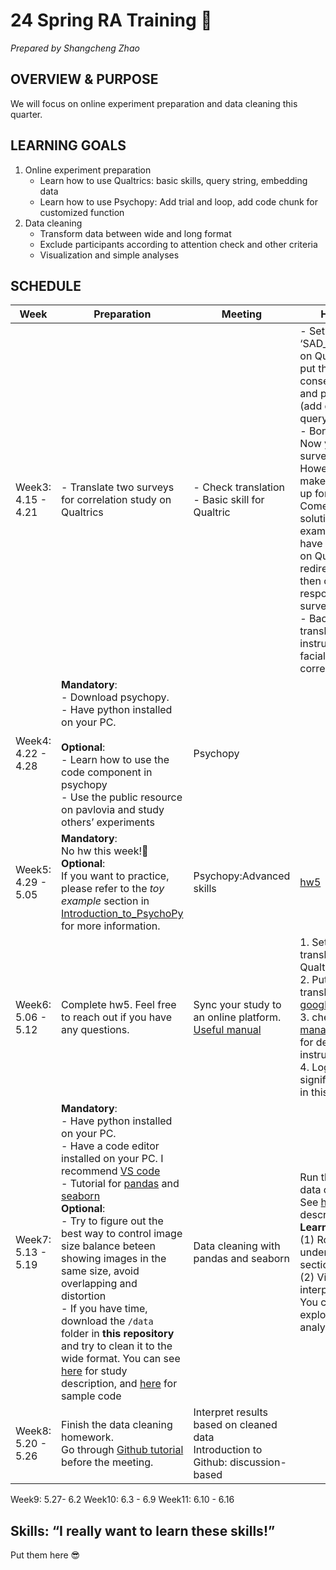 # 24 Spring RA Training 🌸
*Prepared by Shangcheng Zhao*

## OVERVIEW & PURPOSE
We will focus on online experiment preparation and data cleaning this quarter. 

## LEARNING GOALS
1. Online experiment preparation
    - Learn how to use Qualtrics: basic skills, query string, embedding data
    - Learn how to use Psychopy: Add trial and loop, add code chunk for customized function
2. Data cleaning
   - Transform data between wide and long format
   - Exclude participants according to attention check and other criteria
   - Visualization and simple analyses

## SCHEDULE
|Week | Preparation | Meeting | Homework |
|-----| ------------------ | ------- | -------- |
|Week3: 4.15 - 4.21 | - Translate two surveys for correlation study on Qualtrics | - Check translation <br> - Basic skill for Qualtric | - Set up a new ‘SAD_consent_form’ on Qualtrics, and put the translated consent form into it and practice skills (add questions, use query string) <br> - Bonus question: Now you have one survey on Qualtrics. However, how to make sure your set up for url work? Come up with a solution. For example, you can have a test survey on Qualtrics and redirect to that, then check the response in test survey <br> - Backward translation: instructions of facial trait task in correlational study |
|Week4: 4.22 - 4.28 | **Mandatory**: <br> - Download psychopy. <br> - Have python installed on your PC. <br><br> **Optional**:<br> - Learn how to use the code component in psychopy <br> - Use the public resource on pavlovia and study others’ experiments | Psychopy | |
|Week5: 4.29 - 5.05 | **Mandatory**: <br> No hw this week!🙌 <br> **Optional**: <br> If you want to practice, please refer to the *toy example* section in [Introduction_to_PsychoPy](Introduction_to_PsychoPy.md) for more information. | Psychopy:Advanced skills | [hw5](week5_hw.md)| 
|Week6: 5.06 - 5.12| Complete hw5. Feel free to reach out if you have any questions. | Sync your study to an online platform. [Useful manual](Online_Experiment_Manual.md) | 1. Setup(forward translation) Qualtrics survey <br> 2. Put backward translation into the [google form](https://docs.google.com/spreadsheets/d/123Vibwe0h4kozJ2ST7ZkgvFAMB9NV7sVcF-XPLTX2tU/edit#gid=1535614195) <br> 3. check [project management sheet](https://docs.google.com/spreadsheets/d/13nRnKz6_VAiPSJmg7pHIy1ehNXtmrQUEhsCH7QHS2uI/edit#gid=841548799) for detailed instruction <br> 4. Log down any significant change in this [doc](https://docs.google.com/document/d/1WGXqJESu8UB_LGXBWFCmK3u1EF3ioM5a7lQWOPwDrTY/edit) |
|Week7: 5.13 - 5.19| **Mandatory**: <br> - Have python installed on your PC. <br> - Have a code editor installed on your PC. I recommend [VS code](https://code.visualstudio.com/Download) <br> - Tutorial for [pandas](https://www.datacamp.com/tutorial/pandas) and [seaborn](https://www.datacamp.com/tutorial/seaborn-python-tutorial) <br> **Optional**: <br> - Try to figure out the best way to control image size balance beteen showing images in the same size, avoid overlapping and distortion <br> - If you have time, download the `/data` folder in **this repository** and try to clean it to the wide format. You can see [here](Data_cleaning/correlational_study_method_description.ipynb) for study description, and [here](Data_cleaning/pilot_data_cleaning.ipynb) for sample code <br>  | Data cleaning with pandas and seaborn | Run the [script](Data_cleaning/pilot_data_cleaning.ipynb) for data cleaning <br> See [here](Data_cleaning/correlational_study_method_description.ipynb) for study description <br> **Learning goal**: <br>(1) Roughly understand each section of code <br> (2) Visualize and interpret the result. You can do more exploratory analyses. |
|Week8: 5.20 - 5.26| Finish the data cleaning homework. <br> Go through [Github tutorial](https://ucsbcarpentry.github.io/2023-10-23-ucsb-git/) before the meeting. | Interpret results based on cleaned data <br> Introduction to Github: discussion-based |  |
Week9: 5.27- 6.2
Week10: 6.3 - 6.9
Week11: 6.10 - 6.16

## Skills: “I really want to learn these skills!”
Put them here 😎
